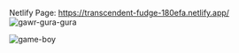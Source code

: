 Netlify Page: https://transcendent-fudge-180efa.netlify.app/            ![gawr-gura-gura](https://user-images.githubusercontent.com/120625058/225816199-71e924e6-1780-4c4d-b859-d4a226283130.gif)



![game-boy](https://user-images.githubusercontent.com/120625058/225814961-4b322f92-7c02-4cf0-a8e7-418e0e900089.gif)



